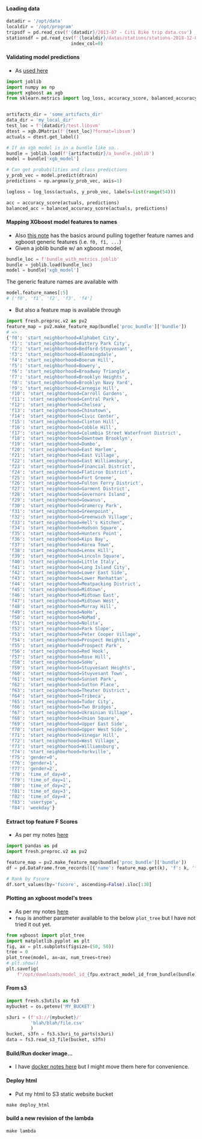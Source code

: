 

#### Loading data

```python
datadir = '/opt/data'
localdir = '/opt/program'
tripsdf = pd.read_csv(f'{datadir}/2013-07 - Citi Bike trip data.csv')
stationsdf = pd.read_csv(f'{localdir}/datas/stations/stations-2018-12-04-c.csv',
                        index_col=0)

```


#### Validating model predictions
* As [used here](https://github.com/namoopsoo/learn-citibike/blob/2020-revisit/notes/2020-07-16-local.md#i-would-like-to-get-the-train-acc-too-to-better-understand-the-overunder-aka-the-overfittingunderfitting)

```python
import joblib
import numpy as np
import xgboost as xgb
from sklearn.metrics import log_loss, accuracy_score, balanced_accuracy_score


artifacts_dir = 'some_artifacts_dir'
data_dir = 'my_local_dir'
test_loc = f'{datadir}/test.libsvm'
dtest = xgb.DMatrix(f'{test_loc}?format=libsvm')
actuals = dtest.get_label()

# If an xgb model is in a bundle like so..
bundle = joblib.load(f'{artifactsdir}/a_bundle.joblib')
model = bundle['xgb_model']

# Can get probabilities and class predictions
y_prob_vec = model.predict(dtrain)
predictions = np.argmax(y_prob_vec, axis=1)

logloss = log_loss(actuals, y_prob_vec, labels=list(range(54)))

acc = accuracy_score(actuals, predictions)
balanced_acc = balanced_accuracy_score(actuals, predictions)

```

#### Mapping XGboost model features to names
* Also [this note](https://github.com/namoopsoo/learn-citibike/blob/master/notes/2020-07-26-feature-importances.md) has the basics around pulling together feature names and xgboost generic features (i.e. `f0, f1, ...`)
* Given a joblib bundle w/ an xgboost model,

```python
bundle_loc = f'bundle_with_metrics.joblib'
bundle = joblib.load(bundle_loc)
model = bundle['xgb_model']
```

The generic feature names are available with

```python
model.feature_names[:5]
# ['f0', 'f1', 'f2', 'f3', 'f4']
```
* But also a feature map is available through
```python
import fresh.preproc.v2 as pv2
feature_map = pv2.make_feature_map(bundle['proc_bundle']['bundle'])
# =>
{'f0': 'start_neighborhood=Alphabet City',
 'f1': 'start_neighborhood=Battery Park City',
 'f2': 'start_neighborhood=Bedford-Stuyvesant',
 'f3': 'start_neighborhood=Bloomingdale',
 'f4': 'start_neighborhood=Boerum Hill',
 'f5': 'start_neighborhood=Bowery',
 'f6': 'start_neighborhood=Broadway Triangle',
 'f7': 'start_neighborhood=Brooklyn Heights',
 'f8': 'start_neighborhood=Brooklyn Navy Yard',
 'f9': 'start_neighborhood=Carnegie Hill',
 'f10': 'start_neighborhood=Carroll Gardens',
 'f11': 'start_neighborhood=Central Park',
 'f12': 'start_neighborhood=Chelsea',
 'f13': 'start_neighborhood=Chinatown',
 'f14': 'start_neighborhood=Civic Center',
 'f15': 'start_neighborhood=Clinton Hill',
 'f16': 'start_neighborhood=Cobble Hill',
 'f17': 'start_neighborhood=Columbia Street Waterfront District',
 'f18': 'start_neighborhood=Downtown Brooklyn',
 'f19': 'start_neighborhood=Dumbo',
 'f20': 'start_neighborhood=East Harlem',
 'f21': 'start_neighborhood=East Village',
 'f22': 'start_neighborhood=East Williamsburg',
 'f23': 'start_neighborhood=Financial District',
 'f24': 'start_neighborhood=Flatiron District',
 'f25': 'start_neighborhood=Fort Greene',
 'f26': 'start_neighborhood=Fulton Ferry District',
 'f27': 'start_neighborhood=Garment District',
 'f28': 'start_neighborhood=Governors Island',
 'f29': 'start_neighborhood=Gowanus',
 'f30': 'start_neighborhood=Gramercy Park',
 'f31': 'start_neighborhood=Greenpoint',
 'f32': 'start_neighborhood=Greenwich Village',
 'f33': "start_neighborhood=Hell's Kitchen",
 'f34': 'start_neighborhood=Hudson Square',
 'f35': 'start_neighborhood=Hunters Point',
 'f36': 'start_neighborhood=Kips Bay',
 'f37': 'start_neighborhood=Korea Town',
 'f38': 'start_neighborhood=Lenox Hill',
 'f39': 'start_neighborhood=Lincoln Square',
 'f40': 'start_neighborhood=Little Italy',
 'f41': 'start_neighborhood=Long Island City',
 'f42': 'start_neighborhood=Lower East Side',
 'f43': 'start_neighborhood=Lower Manhattan',
 'f44': 'start_neighborhood=Meatpacking District',
 'f45': 'start_neighborhood=Midtown',
 'f46': 'start_neighborhood=Midtown East',
 'f47': 'start_neighborhood=Midtown West',
 'f48': 'start_neighborhood=Murray Hill',
 'f49': 'start_neighborhood=NoHo',
 'f50': 'start_neighborhood=NoMad',
 'f51': 'start_neighborhood=Nolita',
 'f52': 'start_neighborhood=Park Slope',
 'f53': 'start_neighborhood=Peter Cooper Village',
 'f54': 'start_neighborhood=Prospect Heights',
 'f55': 'start_neighborhood=Prospect Park',
 'f56': 'start_neighborhood=Red Hook',
 'f57': 'start_neighborhood=Rose Hill',
 'f58': 'start_neighborhood=SoHo',
 'f59': 'start_neighborhood=Stuyvesant Heights',
 'f60': 'start_neighborhood=Stuyvesant Town',
 'f61': 'start_neighborhood=Sunset Park',
 'f62': 'start_neighborhood=Sutton Place',
 'f63': 'start_neighborhood=Theater District',
 'f64': 'start_neighborhood=Tribeca',
 'f65': 'start_neighborhood=Tudor City',
 'f66': 'start_neighborhood=Two Bridges',
 'f67': 'start_neighborhood=Ukrainian Village',
 'f68': 'start_neighborhood=Union Square',
 'f69': 'start_neighborhood=Upper East Side',
 'f70': 'start_neighborhood=Upper West Side',
 'f71': 'start_neighborhood=Vinegar Hill',
 'f72': 'start_neighborhood=West Village',
 'f73': 'start_neighborhood=Williamsburg',
 'f74': 'start_neighborhood=Yorkville',
 'f75': 'gender=0',
 'f76': 'gender=1',
 'f77': 'gender=2',
 'f78': 'time_of_day=0',
 'f79': 'time_of_day=1',
 'f80': 'time_of_day=2',
 'f81': 'time_of_day=3',
 'f82': 'time_of_day=4',
 'f83': 'usertype',
 'f84': 'weekday'}
```

#### Extract top feature F Scores
* As per my notes [here](https://github.com/namoopsoo/learn-citibike/blob/master/notes/2020-10-21-look-at-model-plot.md)
```python
import pandas as pd
import fresh.preproc.v2 as pv2

feature_map = pv2.make_feature_map(bundle['proc_bundle']['bundle'])
df = pd.DataFrame.from_records([{'name': feature_map.get(k), 'f': k, 'fscore': v} for (k,v) in model.get_fscore().items()])

# Rank by Fscore
df.sort_values(by='fscore', ascending=False).iloc[:30]
```

#### Plotting an xgboost model's trees
* As per my notes [here](https://github.com/namoopsoo/learn-citibike/blob/master/notes/2020-10-21-look-at-model-plot.md)
* `fmap` is another parameter available to the below `plot_tree` but I have not tried it out yet.
```python
from xgboost import plot_tree
import matplotlib.pyplot as plt
fig, ax = plt.subplots(figsize=(50, 50))
tree = 0
plot_tree(model, ax=ax, num_trees=tree)
# plt.show()
plt.savefig(
    f"/opt/downloads/model_id_{fpu.extract_model_id_from_bundle(bundle)}_tree{tree}.png")
```

#### From s3

```python
import fresh.s3utils as fs3
mybucket = os.getenv('MY_BUCKET')

s3uri = (f's3://{mybucket}/'
         'blah/blah/file.csv'
         )
bucket, s3fn = fs3.s3uri_to_parts(s3uri)
data = fs3.read_s3_file(bucket, s3fn)
```


#### Build/Run docker image...
* I have [docker notes here](/notes/2020-06-07-local-docker-notes.md) but I might move them here for convenience.


#### Deploy html
* Put my html to S3 static website bucket

```
make deploy_html
```

#### build a new revision of the lambda
```
make lambda
```
